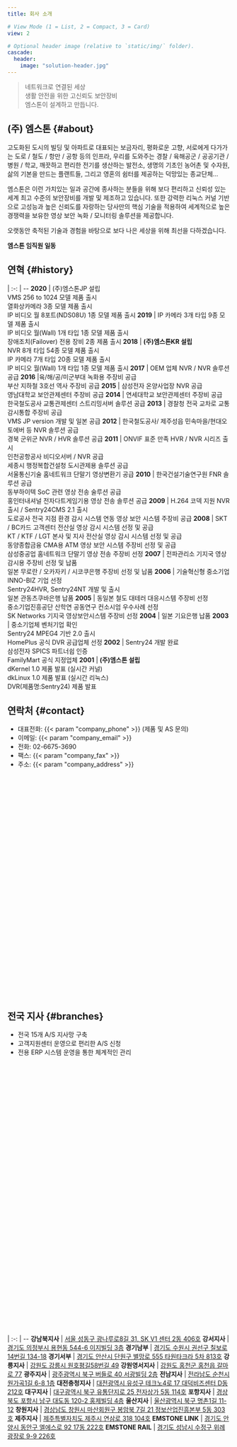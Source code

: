 ```yaml
---
title: 회사 소개

# View Mode (1 = List, 2 = Compact, 3 = Card)
view: 2

# Optional header image (relative to `static/img/` folder).
cascade:
  header:
    image: "solution-header.jpg"
---
```


> 네트워크로 연결된 세상  
> 생활 안전을 위한 고신뢰도 보안장비  
> 엠스톤이 설계하고 만듭니다.

## (주) 엠스톤 {#about}

고도화된 도시의 빌딩 및 아파트로 대표되는 보금자리, 평화로운 고향, 서로에게 다가가는 도로 / 철도 / 항만 / 공항 등의 인프라, 우리를 도와주는 경찰 / 육해공군 / 공공기관 / 병원 / 학교, 깨끗하고 편리한 전기를 생산하는 발전소, 생명의 기초인 농어촌 및 수자원, 삶의 기본을 만드는 플랜트들, 그리고 영혼의 쉼터를 제공하는 덕망있는 종교단체...

엠스톤은 이런 가치있는 일과 공간에 종사하는 분들을 위해 보다 편리하고 신뢰성 있는 세계 최고 수준의 보안장비를 개발 및 제조하고 있습니다. 또한 강력한 리눅스 커널 기반으로 고성능과 높은 신뢰도를 자랑하는 당사만의 핵심 기술을 적용하여 세계적으로 높은 경쟁력을 보유한 영상 보안 녹화 / 모니터링 솔루션을 제공합니다.

오랫동안 축적된 기술과 경험을 바탕으로 보다 나은 세상을 위해 최선을 다하겠습니다.

**엠스톤 임직원 일동**

## 연혁 {#history}

 | 
:-: | --
**2020** | (주)엠스톤JP 설립<br>VMS 256 to 1024 모델 제품 출시<br>열화상카메라 3종 모델 제품 출시<br>IP 비디오 월 8포트(NDS08U) 1종 모델 제품 출시
**2019** | IP 카메라 3개 타입 9종 모델 제품 출시<br>IP 비디오 월(Wall) 1개 타입 1종 모델 제품 출시<br>장애조치(Failover) 전용 장비 2종 제품 출시
**2018** | **(주)엠스톤KR 설립**<br>NVR 8개 타입 54종 모델 제품 출시<br>IP 카메라 7개 타입 20종 모델 제품 출시<br>IP 비디오 월(Wall) 1개 타입 1종 모델 제품 출시
**2017** | OEM 업체 NVR / NVR 솔루션 공급
**2016** |육/해/공/미군부대 녹화용 주장비 공급<br>부산 지하철 3호선 역사 주장비 공급
**2015** | 삼성전자 온양사업장 NVR 공급<br>영남대학교 보안관제센터 주장비 공급
**2014** | 연세대학교 보안관제센터 주장비 공급<br>한국철도공사 교통관제센터 스트리밍서버 솔루션 공급
**2013** | 경찰청 전국 교차로 교통감시통합 주장비 공급<br>VMS JP version 개발 및 일본 공급
**2012** | 한국철도공사/ 제주성읍 민속마을/현대오토에버 등 NVR 솔루션 공급<br>경북 군위군 NVR / HVR 솔루션 공급
**2011** | ONVIF 표준 만족 HVR / NVR 시리즈 출시<br>인천공항공사 비디오서버 / NVR 공급<br>세종시 행정복합건설청 도시관제용 솔루션 공급<br>서울통신기술 홈네트워크 단말기 영상변환기 공급
**2010** | 한국건설기술연구원 FNR 솔루션 공급<br>동부하이텍 SoC 관련 영상 전송 술루션 공급<br>홍인터내셔널 전자다트게임기용 영상 전송 솔루션 공급
**2009** | H.264 코덱 지원 NVR 출시 / Sentry24CMS 2.1 출시<br>도로공사 전국 지점 환경 감시 시스템 연동 영상 보안 시스템 주장비 공급
**2008** | SKT / BC카드 고객센터 전산실 영상 감시 시스템 선정 및 공급<br>KT / KTF / LGT 본사 및 지사 전산실 영상 감시 시스템 선정 및 공급<br>동양종합금융 CMA용 ATM 영상 보안 시스템 주장비 선정 및 공급<br>삼성중공업 홈네트워크 단말기 영상 전송 주장비 선정
**2007** | 전파관리소 기지국 영상 감시용 주장비 선정 및 납품<br>일본 무로란 / 오카자키 / 시코쿠은행 주장비 선정 및 납품
**2006** | 기술혁신형 중소기업 INNO-BIZ 기업 선정<br>Sentry24HVR, Sentry24NT 개발 및 출시<br>일본 관동츠쿠바은행 납품
**2005** | 동일본 철도 대테러 대응시스템 주장비 선정<br>중소기업진흥공단 산학연 공동연구 컨소시엄 우수사례 선정<br>SK Networks 기지국 영상보안시스템 주장비 선정
**2004** | 일본 기요은행 납품
**2003** | 중소기업체 벤처기업 확인<br>Sentry24 MPEG4 기반 2.0 출시<br>HomePlus 공식 DVR 공급업체 선정
**2002** | Sentry24 개발 완료<br>삼성전자 SPICS 파트너쉽 인증<br>FamilyMart 공식 지정업체
**2001** | **(주)엠스톤 설립**<br>dKernel 1.0 제품 발표 (실시간 커널)<br>dkLinux 1.0 제품 발표 (실시간 리눅스)<br>DVR(제품명:Sentry24) 제품 발표

## 연락처 {#contact}

- 대표전화: {{< param "company_phone" >}} (제품 및 AS 문의)
- 이메일: {{< param "company_email" >}}
- 전화: 02-6675-3690
- 팩스: {{< param "company_fax" >}}
- 주소: {{< param "company_address" >}}

<script type="text/javascript" src="//dapi.kakao.com/v2/maps/sdk.js?appkey=b38d90863b5a02a908e28cc28dccf318"></script>
<div id="company-map" style="width:100%; height:500px"></div>
<script>
  var container = document.getElementById('company-map');
  var options = {
    center: new kakao.maps.LatLng(37.4844101022522, 126.893265600121),
    level: 4,
    mapTypeId : kakao.maps.MapTypeId.ROADMAP
  };
  var map = new kakao.maps.Map(container, options);
  var mapTypeControl = new kakao.maps.MapTypeControl();
  map.addControl(mapTypeControl, kakao.maps.ControlPosition.TOPRIGHT);	
  var zoomControl = new kakao.maps.ZoomControl();
  map.addControl(zoomControl, kakao.maps.ControlPosition.RIGHT);
  var marker = new kakao.maps.Marker({
    position: map.getCenter(),
    title: '{{< param "company_address" >}}',
    clickable: true
  });
  marker.setMap(map);
  kakao.maps.event.addListener(marker, 'click', function() {
    window.open('https://map.kakao.com/link/map/12939518');
  });
</script>

## 전국 지사 {#branches}

- 전국 15개 A/S 지사망 구축
- 고객지원센터 운영으로 편리한 A/S 신청
- 전용 ERP 시스템 운영을 통한 체계적인 관리

<div id="branches-map" style="width:100%; height:600px"></div>
<script>
  var container = document.getElementById('branches-map');
  var options = {
    center: new kakao.maps.LatLng(35.46492657579976, 127.81048972306141),
    level: 13,
    mapTypeId : kakao.maps.MapTypeId.ROADMAP
  };
  var map = new kakao.maps.Map(container, options);
  var mapTypeControl = new kakao.maps.MapTypeControl();
  map.addControl(mapTypeControl, kakao.maps.ControlPosition.TOPRIGHT);	
  var zoomControl = new kakao.maps.ZoomControl();
  map.addControl(zoomControl, kakao.maps.ControlPosition.RIGHT);
  var branches = [
    {
      title: '강남북지사',
      address: '서울 성동구 광나루로8길 31, SK V1 센터 2동 406호',
      latlng: new kakao.maps.LatLng(37.5471881065539, 127.066325845916)
    },
    {
      title: '강서지사',
      address: '경기도 의정부시 용현동 544-6 이지빌딩 3층',
      latlng: new kakao.maps.LatLng(37.7510873133029, 127.08225158692)
    },
    {
      title: '경기남부',
      address: '경기도 수원시 권선구 칠보로 14번길 134-18',
      latlng: new kakao.maps.LatLng(37.2629117256969, 126.942075842681)
    },
    {
      title: '경기서부',
      address: '경기도 안산시 단원구 별망로 555 타원타크라 5차 813호',
      latlng: new kakao.maps.LatLng(37.3010365050936, 126.786946558547)
    },
    {
      title: '강릉지사',
      address: '강원도 강릉시 월호평길58번길 49',
      latlng: new kakao.maps.LatLng(37.7423341304819, 128.941092005768)
    },
    {
      title: '강원영서지사',
      address: '강원도 홍천군 홍천읍 갈마로 77',
      latlng: new kakao.maps.LatLng(37.6958814305287, 127.904238526586)
    },
    {
      title: '광주지사',
      address: '광주광역시 북구 버들로 40 서광빌딩 2층',
      latlng: new kakao.maps.LatLng(35.1577391500073, 126.91123384065)
    },
    {
      title: '전남지사',
      address: '전라남도 순천시 원가곡1길 6-8 1층',
      latlng: new kakao.maps.LatLng(34.9848948869031, 127.485635557558)
    },
    {
      title: '대전충청지사',
      address: '대전광역시 유성구 테크노4로 17 대덕비즈센터 D동 212호',
      latlng: new kakao.maps.LatLng(36.4324105236722, 127.394988399765)
    },
    {
      title: '대구지사',
      address: '대구광역시 북구 유통단지로 25 전자상가 5동 114호',
      latlng: new kakao.maps.LatLng(35.9059874027454, 128.605599780479)
    },
    {
      title: '포항지사',
      address: '경상북도 포항시 남구 대도동 120-2 홍제빌딩 4층',
      latlng: new kakao.maps.LatLng(36.0155264392202, 129.36587360496)
    },
    {
      title: '울산지사',
      address: '울산광역시 북구 명촌1길 11-12',
      latlng: new kakao.maps.LatLng(35.559595431881, 129.360273570116)
    },
    {
      title: '창원지사',
      address: '경상남도 창원시 마산회원구 봉암북 7길 21 정보산업진흥본부 5동 303호',
      latlng: new kakao.maps.LatLng(35.2246964071696, 128.598326962526)
    },
    {
      title: '제주지사',
      address: '제주특별자치도 제주시 연삼로 318 104호',
      latlng: new kakao.maps.LatLng(33.491771033256, 126.526607223506)
    },
    {
      title: 'EMSTONE LINK',
      address: '경기도 안양시 동안구 엘에스로 92 17동 222호',
      latlng: new kakao.maps.LatLng(37.3716115335068, 126.95143075168)
    },
    { title: 'EMSTONE RAIL',
      address: '경기도 성남시 수정구 위례광장로 9-9 226호',
      latlng: new kakao.maps.LatLng(37.4645205465071, 127.141135668958)
    }
  ];
  for (var i = 0; i < branches.length; i++) {
    var branch = branches[i];
    var marker = new kakao.maps.Marker({
      map: map,
      position: branch.latlng,
      title: branch.title,
      clickable: true
    });
    marker.address = branch.address;
    kakao.maps.event.addListener(marker, 'click', function() {
      window.open('https://map.kakao.com/link/map/' +
                  encodeURI(this.getTitle() + ' | ' + this.address + ',' +
                            this.getPosition().getLat() + ',' +
                            this.getPosition().getLng()));
    });
  }
</script>

 |
:-: | --
**강남북지사** | [서울 성동구 광나루로8길 31, SK V1 센터 2동 406호](https://map.kakao.com/link/search/서울+성동구+광나루로8길+31+SK+V1+센터+2동+406호)
**강서지사** | [경기도 의정부시 용현동 544-6 이지빌딩 3층](https://map.kakao.com/link/search/경기도+의정부시+용현동+544-6+이지빌딩+3층)
**경기남부** | [경기도 수원시 권선구 칠보로 14번길 134-18](https://map.kakao.com/link/search/경기도+수원시+권선구+칠보로+14번길+134-18)
**경기서부** | [경기도 안산시 단원구 별망로 555 타원타크라 5차 813호](https://map.kakao.com/link/search/경기도+안산시+단원구+별망로+555+타원타크라+5차+813호)
**강릉지사** | [강원도 강릉시 원호평길58번길 49](https://map.kakao.com/link/search/강원도+강릉시+원호평길58번길+49)
**강원영서지사** | [강원도 홍천군 홍천읍 갈마로 77](https://map.kakao.com/link/search/강원도+홍천군+홍천읍+갈마로+77)
**광주지사** | [광주광역시 북구 버들로 40 서광빌딩 2층](https://map.kakao.com/link/search/광주광역시+북구+버들로+40+서광빌딩+2층)
**전남지사** | [전라남도 순천시 원가곡1길 6-8 1층](https://map.kakao.com/link/search/전라남도+순천시+원가곡1길+6-8+1층)
**대전충청지사** | [대전광역시 유성구 테크노4로 17 대덕비즈센터 D동 212호](https://map.kakao.com/link/search/대전광역시+유성구+테크노4로+17+대덕비즈센터+D동+212호)
**대구지사** | [대구광역시 북구 유통단지로 25 전자상가 5동 114호](https://map.kakao.com/link/search/대구광역시+북구+유통단지로+25+전자상가+5동+114호)
**포항지사** | [경상북도 포항시 남구 대도동 120-2 홍제빌딩 4층](https://map.kakao.com/link/search/경상북도+포항시+남구+대도동+120-2+홍제빌딩+4층)
**울산지사** | [울산광역시 북구 명촌1길 11-12](https://map.kakao.com/link/search/울산광역시+북구+명촌1길+11-12)
**창원지사** | [경상남도 창원시 마산회원구 봉암북 7길 21 정보산업진흥본부 5동 303호](https://map.kakao.com/link/search/경상남도+창원시+마산회원구+봉암북+7길+21+정보산업진흥본부+5동+303호)
**제주지사** | [제주특별자치도 제주시 연삼로 318 104호](https://map.kakao.com/link/search/제주특별자치도+제주시+연삼로+318+104호)
**EMSTONE LINK** | [경기도 안양시 동안구 엘에스로 92 17동 222호](https://map.kakao.com/link/search/경기도+안양시+동안구+엘에스로+92+17동+222호)
**EMSTONE RAIL** | [경기도 성남시 수정구 위례광장로 9-9 226호](https://map.kakao.com/link/search/경기도+성남시+수정구+위례광장로+9-9+301호)
